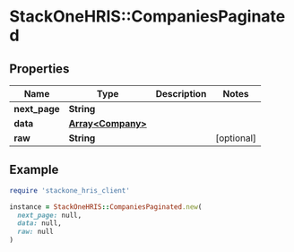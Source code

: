 # StackOneHRIS::CompaniesPaginated

## Properties

| Name | Type | Description | Notes |
| ---- | ---- | ----------- | ----- |
| **next_page** | **String** |  |  |
| **data** | [**Array&lt;Company&gt;**](Company.md) |  |  |
| **raw** | **String** |  | [optional] |

## Example

```ruby
require 'stackone_hris_client'

instance = StackOneHRIS::CompaniesPaginated.new(
  next_page: null,
  data: null,
  raw: null
)
```

